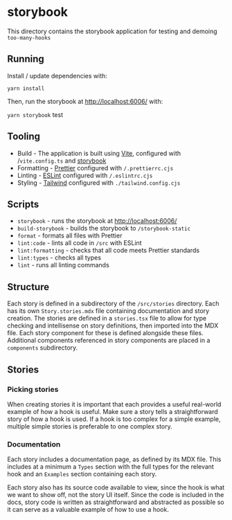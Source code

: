 # storybook

This directory contains the storybook application for testing and demoing `too-many-hooks`

## Running

Install / update dependencies with:

```yarn install```

Then, run the storybook at [http://localhost:6006/](http://localhost:6006/) with:

```yarn storybook```
test

## Tooling

- Build - The application is built using [Vite](https://vitejs.dev/), configured with /`vite.config.ts` and [storybook](https://storybook.js.org/docs/ember/get-started/introduction)
- Formatting - [Prettier](https://prettier.io/docs/en/) configured with `/.prettierrc.cjs`
- Linting - [ESLint](https://eslint.org/docs/latest/) configured with `/.eslintrc.cjs`
- Styling - [Tailwind](https://tailwindcss.com/docs/installation) configured with `./tailwind.config.cjs`

## Scripts

- `storybook` - runs the storybook at [http://localhost:6006/](http://localhost:6006/)
- `build-storybook` - builds the storybook to `/storybook-static`
- `format` - formats all files with Prettier
- `lint:code` - lints all code in `/src` with ESLint
- `lint:formatting` - checks that all code meets Prettier standards
- `lint:types` - checks all types
- `lint` - runs all linting commands

## Structure

Each story is defined in a subdirectory of the `/src/stories` directory. Each has its own `Story.stories.mdx` file containing documentation and story creation. The stories are defined in a `stories.tsx` file to allow for type checking and intellisense on story definitions, then imported into the MDX file. Each story component for these is defined alongside these files. Additional components referenced in story components are placed in a `components` subdirectory.

## Stories

### Picking stories

When creating stories it is important that each provides a useful real-world example of how a hook is useful. Make sure a story tells a straightforward story of how a hook is used. If a hook is too complex for a simple example, multiple simple stories is preferable to one complex story.

### Documentation

Each story includes a documentation page, as defined by its MDX file. This includes at a minimum a `Types` section with the full types for the relevant hook and an `Examples` section containing each story.

Each story also has its source code available to view, since the hook is what we want to show off, not the story UI itself. Since the code is included in the docs, story code is written as straightforward and abstracted as possible so it can serve as a valuable example of how to use a hook.
